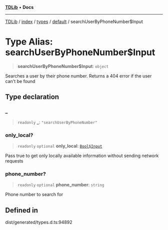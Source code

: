 [**TDLib**](../../../../../../README.md) • **Docs**

***

[TDLib](../../../../../../modules.md) / [index](../../../../../README.md) / [types](../../../README.md) / [default](../README.md) / searchUserByPhoneNumber$Input

# Type Alias: searchUserByPhoneNumber$Input

> **searchUserByPhoneNumber$Input**: `object`

Searches a user by their phone number. Returns a 404 error if the user can't be found

## Type declaration

### \_

> `readonly` **\_**: `"searchUserByPhoneNumber"`

### only\_local?

> `readonly` `optional` **only\_local**: [`Bool$Input`](Bool$Input.md)

Pass true to get only locally available information without sending network requests

### phone\_number?

> `readonly` `optional` **phone\_number**: `string`

Phone number to search for

## Defined in

dist/generated/types.d.ts:94892
